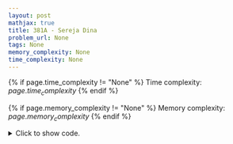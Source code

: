 ```yaml
---
layout: post
mathjax: true
title: 381A - Sereja Dina
problem_url: None
tags: None
memory_complexity: None
time_complexity: None
---
```




{% if page.time_complexity != "None" %}
Time complexity: ${{ page.time_complexity }}$
{% endif %}

{% if page.memory_complexity != "None" %}
Memory complexity: ${{ page.memory_complexity }}$
{% endif %}

<details>
<summary>
<p style="display:inline">Click to show code.</p>
</summary>
```cpp
{% raw %}
using namespace std;
using di = deque<int>;
using vi = vector<int>;
int main(void)
{
    int n;
    cin >> n;
    di cards(n);
    vi ans(2, 0);
    for (auto &x : cards)
        cin >> x;
    for (int i = 0; i < n; ++i)
    {
        if (cards.front() < cards.back())
        {
            ans[i % 2] += cards.back();
            cards.pop_back();
        }
        else
        {
            ans[i % 2] += cards.front();
            cards.pop_front();
        }
    }
    cout << ans[0] << " " << ans[1] << endl;
    return 0;
}

{% endraw %}
```
</details>

